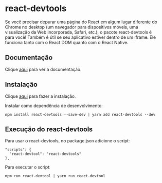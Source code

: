 # react-devtools

Se você precisar depurar uma página do React em algum lugar diferente do Chrome no desktop (um navegador para dispositivos móveis, uma visualização da Web incorporada, Safari, etc.), o pacote react-devtools é para você! Também é útil se seu aplicativo estiver dentro de um iframe. Ele funciona tanto com o React DOM quanto com o React Native.

## Documentação

Clique [aqui](https://github.com/jaredpalmer/formik) para ver a documentação.

## Instalação

Clique [aqui](https://github.com/facebook/react-devtools) para fazer a instalação.

Instalar como dependência de desenvolvimento:

```
npm install react-devtools --save-dev | yarn add react-devtools --dev
```

## Execução do react-devtools

Para usar o react-devtools, no package.json adicione o script:

```
"scripts": {
  "react-devtool": "react-devtools"
},
```

Para executar o script:

```
npm run react-devtool | yarn run react-devtool
```

